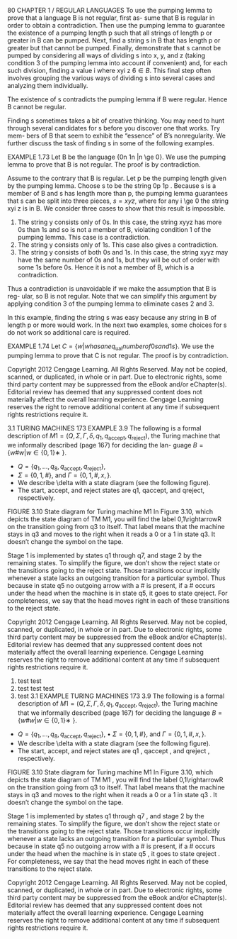 80 CHAPTER 1 / REGULAR LANGUAGES To use the pumping lemma to prove that a language B is not regular, first as- sume that B is regular in order to obtain a contradiction. Then use the pumping lemma to guarantee the existence of a pumping length p such that all strings of length p or greater in B can be pumped. Next, find a string s in B that has length p or greater but that cannot be pumped. Finally, demonstrate that s cannot be pumped by considering all ways of dividing s into x, y, and z (taking condition 3 of the pumping lemma into account if convenient) and, for each such division, finding a value i where xyi z $6\in  B$. This final step often involves grouping the various ways of dividing s into several cases and analyzing them individually.

The existence of s contradicts the pumping lemma if B were regular. Hence B cannot be regular.

Finding s sometimes takes a bit of creative thinking. You may need to hunt through several candidates for s before you discover one that works. Try mem- bers of B that seem to exhibit the “essence” of B’s nonregularity. We further discuss the task of finding s in some of the following examples.

EXAMPLE 1.73 Let B be the language {0n 1n |n \ge 0}. We use the pumping lemma to prove that B is not regular. The proof is by contradiction.

Assume to the contrary that B is regular. Let p be the pumping length given by the pumping lemma. Choose s to be the string 0p 1p . Because s is a member of B and s has length more than p, the pumping lemma guarantees that s can be split into three pieces, $s = xyz$, where for any i \ge 0 the string xyi z is in B. We consider three cases to show that this result is impossible.

1. The string y consists only of 0s. In this case, the string xyyz has more 0s than 1s and so is not a member of B, violating condition 1 of the pumping lemma. This case is a contradiction.
1. The string y consists only of 1s. This case also gives a contradiction.
1. The string y consists of both 0s and 1s. In this case, the string xyyz may have the same number of 0s and 1s, but they will be out of order with some 1s before 0s. Hence it is not a member of B, which is a contradiction.

Thus a contradiction is unavoidable if we make the assumption that B is reg- ular, so B is not regular. Note that we can simplify this argument by applying condition 3 of the pumping lemma to eliminate cases 2 and 3.

In this example, finding the string s was easy because any string in B of length p or more would work. In the next two examples, some choices for s do not work so additional care is required.

EXAMPLE 1.74 Let $C = \{w| w has an eq_\mathrm{ual} number of 0s and 1s\}$. We use the pumping lemma to prove that C is not regular. The proof is by contradiction.

Copyright 2012 Cengage Learning. All Rights Reserved. May not be copied, scanned, or duplicated, in whole or in part. Due to electronic rights, some third party content may be suppressed from the eBook and/or eChapter(s). Editorial review has deemed that any suppressed content does not materially affect the overall learning experience. Cengage Learning reserves the right to remove additional content at any time if subsequent rights restrictions require it.

3.1 TURING MACHINES 173 EXAMPLE 3.9 The following is a formal description of $M1 = (Q, \Sigma , \Gamma , \delta , q_1, q_\mathrm{accept}, q_\mathrm{reject})$, the Turing machine that we informally described (page 167) for deciding the lan- guage $B = \{w\#w| w \in  \{0,1\}$∗ }.

- $Q = \{q_1, ... , q_8, q_\mathrm{accept}, q_\mathrm{reject}\}$,
- $\Sigma  = \{0,1,\#\}$, and $\Gamma  = \{0,1,\#,x, \}$.
- We describe \delta with a state diagram (see the following figure).
- The start, accept, and reject states are q1, qaccept, and qreject, respectively.

FIGURE 3.10 State diagram for Turing machine M1 In Figure 3.10, which depicts the state diagram of TM M1, you will find the label 0,1\rightarrowR on the transition going from q3 to itself. That label means that the machine stays in q3 and moves to the right when it reads a 0 or a 1 in state q3. It doesn’t change the symbol on the tape.

Stage 1 is implemented by states q1 through q7, and stage 2 by the remaining states. To simplify the figure, we don’t show the reject state or the transitions going to the reject state. Those transitions occur implicitly whenever a state lacks an outgoing transition for a particular symbol. Thus because in state q5 no outgoing arrow with a # is present, if a # occurs under the head when the machine is in state q5, it goes to state qreject. For completeness, we say that the head moves right in each of these transitions to the reject state.

Copyright 2012 Cengage Learning. All Rights Reserved. May not be copied, scanned, or duplicated, in whole or in part. Due to electronic rights, some third party content may be suppressed from the eBook and/or eChapter(s). Editorial review has deemed that any suppressed content does not materially affect the overall learning experience. Cengage Learning reserves the right to remove additional content at any time if subsequent rights restrictions require it.

1. test test
1. test test test
1. test 3.1 EXAMPLE TURING MACHINES 173 3.9 The following is a formal description of $M1 = (Q, \Sigma , \Gamma , \delta , q_1 , q_\mathrm{accept} , q_\mathrm{reject} )$, the Turing machine that we informally described (page 167) for deciding the language $B = \{w\#w| w \in  \{0,1\}$∗ }.

- $Q = \{q_1 , ... , q_8 , q_\mathrm{accept} , q_\mathrm{reject} \}$, • $\Sigma  = \{0,1,\#\}$, and $\Gamma  = \{0,1,\#,x, \}$.
- We describe \delta with a state diagram (see the following figure).
- The start, accept, and reject states are q1 , qaccept , and qreject , respectively.

FIGURE 3.10 State diagram for Turing machine M1 In Figure 3.10, which depicts the state diagram of TM M1 , you will find the label 0,1\rightarrowR on the transition going from q3 to itself. That label means that the machine stays in q3 and moves to the right when it reads a 0 or a 1 in state q3 . It doesn’t change the symbol on the tape.

Stage 1 is implemented by states q1 through q7 , and stage 2 by the remaining states. To simplify the figure, we don’t show the reject state or the transitions going to the reject state. Those transitions occur implicitly whenever a state lacks an outgoing transition for a particular symbol. Thus because in state q5 no outgoing arrow with a # is present, if a # occurs under the head when the machine is in state q5 , it goes to state qreject . For completeness, we say that the head moves right in each of these transitions to the reject state.

Copyright 2012 Cengage Learning. All Rights Reserved. May not be copied, scanned, or duplicated, in whole or in part. Due to electronic rights, some third party content may be suppressed from the eBook and/or eChapter(s). Editorial review has deemed that any suppressed content does not materially affect the overall learning experience. Cengage Learning reserves the right to remove additional content at any time if subsequent rights restrictions require it.

